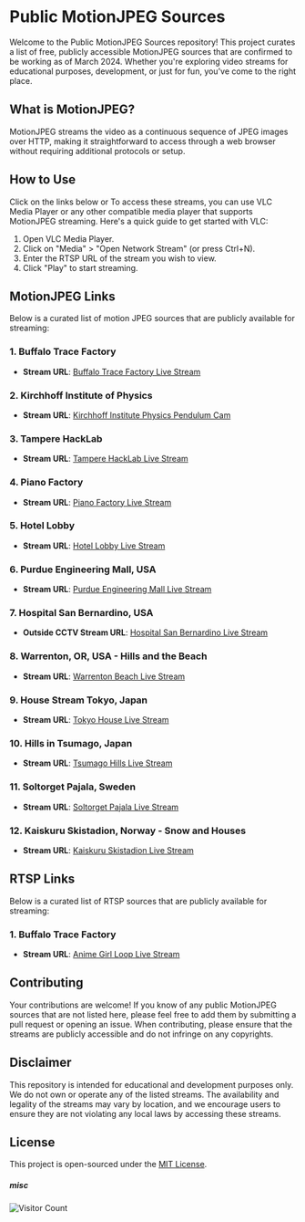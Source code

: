# Public MotionJPEG Sources

Welcome to the Public MotionJPEG Sources repository! This project curates a list of free, publicly accessible MotionJPEG sources that are confirmed to be working as of March 2024. Whether you're exploring  video streams for educational purposes, development, or just for fun, you've come to the right place.


## What is MotionJPEG?

MotionJPEG streams the video as a continuous sequence of JPEG images over HTTP, making it straightforward to access through a web browser without requiring additional protocols or setup. 

## How to Use
Click on the links below or
To access these streams, you can use VLC Media Player or any other compatible media player that supports MotionJPEG streaming. Here's a quick guide to get started with VLC:

1. Open VLC Media Player.
2. Click on "Media" > "Open Network Stream" (or press Ctrl+N).
3. Enter the RTSP URL of the stream you wish to view.
4. Click "Play" to start streaming.

## MotionJPEG Links

Below is a curated list of motion JPEG sources that are publicly available for streaming:

### 1. Buffalo Trace Factory
- **Stream URL**: [Buffalo Trace Factory Live Stream](http://camera.buffalotrace.com/mjpg/video.mjpg)

### 2. Kirchhoff Institute of Physics
- **Stream URL**: [Kirchhoff Institute Physics Pendulum Cam](http://pendelcam.kip.uni-heidelberg.de/mjpg/video.mjpg)

### 3. Tampere HackLab
- **Stream URL**: [Tampere HackLab Live Stream](http://tamperehacklab.tunk.org:38001/nphMotionJpeg?Resolution=640x480&Quality=Clarity)

### 4. Piano Factory
- **Stream URL**: [Piano Factory Live Stream](http://takemotopiano.aa1.netvolante.jp:8190/nphMotionJpeg?Resolution=640x480&Quality=Standard&Framerate=30)

### 5. Hotel Lobby
- **Stream URL**: [Hotel Lobby Live Stream](http://158.58.130.148/mjpg/video.mjpg)

### 6. Purdue Engineering Mall, USA
- **Stream URL**: [Purdue Engineering Mall Live Stream](http://webcam01.ecn.purdue.edu/mjpg/video.mjpg)

### 7. Hospital San Bernardino, USA
- **Outside CCTV Stream URL**: [Hospital San Bernardino Live Stream](http://webcam.mchcares.com/mjpg/video.mjpg?timestamp=1566232173730)

### 8. Warrenton, OR, USA - Hills and the Beach
- **Stream URL**: [Warrenton Beach Live Stream](http://47.51.131.147/-wvhttp-01-/GetOneShot?image_size=1280x720&frame_count=1000000000)

### 9. House Stream Tokyo, Japan
- **Stream URL**: [Tokyo House Live Stream](http://61.211.241.239/nphMotionJpeg?Resolution=320x240&Quality=Standard)

### 10. Hills in Tsumago, Japan
- **Stream URL**: [Tsumago Hills Live Stream](http://honjin1.miemasu.net/nphMotionJpeg?Resolution=640x480&Quality=Standard)

### 11. Soltorget Pajala, Sweden
- **Stream URL**: [Soltorget Pajala Live Stream](http://195.196.36.242/mjpg/video.mjpg)

### 12. Kaiskuru Skistadion, Norway - Snow and Houses
- **Stream URL**: [Kaiskuru Skistadion Live Stream](http://77.222.181.11:8080/mjpg/video.mjpg)

## RTSP  Links

Below is a curated list of RTSP sources that are publicly available for streaming:

### 1. Buffalo Trace Factory
- **Stream URL**: [Anime Girl Loop Live Stream](rtsp://62.109.19.230:554/iloveyou)

## Contributing

Your contributions are welcome! If you know of any public MotionJPEG sources that are not listed here, please feel free to add them by submitting a pull request or opening an issue. When contributing, please ensure that the streams are publicly accessible and do not infringe on any copyrights.

## Disclaimer

This repository is intended for educational and development purposes only. We do not own or operate any of the listed streams. The availability and legality of the streams may vary by location, and we encourage users to ensure they are not violating any local laws by accessing these streams.

## License

This project is open-sourced under the [MIT License](LICENSE).


##### misc
![Visitor Count](https://visitor-badge.laobi.icu/badge?page_id=AzwadFawadHasan.Public_MotionJPEG_Sources)

